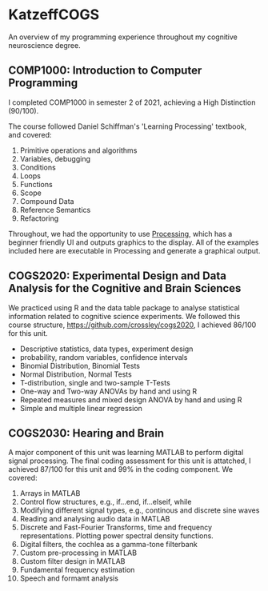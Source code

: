 # KatzeffCOGS
An overview of my programming experience throughout my cognitive neuroscience degree.

## COMP1000: Introduction to Computer Programming
I completed COMP1000 in semester 2 of 2021, achieving a High Distinction (90/100). 

The course followed Daniel Schiffman's 'Learning Processing' textbook, and covered:
1. Primitive operations and algorithms
2. Variables, debugging
3. Conditions
4. Loops
5. Functions
6. Scope
7. Compound Data
8. Reference Semantics
9. Refactoring

Throughout, we had the opportunity to use [Processing]([url](https://processing.org/download)), which has a beginner friendly UI and outputs graphics to the display. 
All of the examples included here are executable in Processing and generate a graphical output. 


## COGS2020: Experimental Design and Data Analysis for the Cognitive and Brain Sciences
We practiced using R and the data table package to analyse statistical information related to cognitive science experiments. 
We followed this course structure, https://github.com/crossley/cogs2020, I achieved 86/100 for this unit. 
* Descriptive statistics, data types, experiment design
* probability, random variables, confidence intervals
* Binomial Distribution, Binomial Tests
* Normal Distribution, Normal Tests
* T-distribution, single and two-sample T-Tests
* One-way and Two-way ANOVAs by hand and using R
* Repeated measures and mixed design ANOVA by hand and using R
* Simple and multiple linear regression

## COGS2030: Hearing and Brain
A major component of this unit was learning MATLAB to perform digital signal processing. The final coding assessment for this unit is attatched, I achieved 87/100 for this unit and 99% in the coding component.
We covered:
1. Arrays in MATLAB
2. Control flow structures, e.g., if...end, if...elseif, while
3. Modifying different signal types, e.g., continous and discrete sine waves
4. Reading and analysing audio data in MATLAB
5. Discrete and Fast-Fourier Transforms, time and frequency representations. Plotting power spectral density functions. 
6. Digital filters, the cochlea as a gamma-tone filterbank
7. Custom pre-processing in MATLAB
8. Custom filter design in MATLAB
9. Fundamental frequency estimation
10. Speech and formamt analysis
